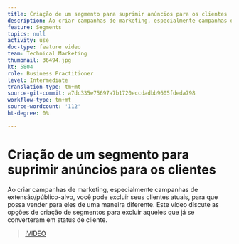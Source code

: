 ```yaml
---
title: Criação de um segmento para suprimir anúncios para os clientes
description: Ao criar campanhas de marketing, especialmente campanhas de extensão/público-alvo, você pode excluir seus clientes atuais, para que possa vender para eles de uma maneira diferente. Este vídeo discute as opções de criação de segmentos para excluir aqueles que já se converteram em status de cliente.
feature: Segments
topics: null
activity: use
doc-type: feature video
team: Technical Marketing
thumbnail: 36494.jpg
kt: 5804
role: Business Practitioner
level: Intermediate
translation-type: tm+mt
source-git-commit: a7dc335e75697a7b1720eccdadbb9605fdeda798
workflow-type: tm+mt
source-wordcount: '112'
ht-degree: 0%

---
```



# Criação de um segmento para suprimir anúncios para os clientes

Ao criar campanhas de marketing, especialmente campanhas de extensão/público-alvo, você pode excluir seus clientes atuais, para que possa vender para eles de uma maneira diferente. Este vídeo discute as opções de criação de segmentos para excluir aqueles que já se converteram em status de cliente.

>[!VIDEO](https://video.tv.adobe.com/v/36494/?quality=12&learn=on)
